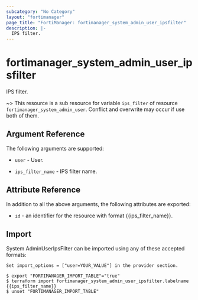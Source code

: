 ```yaml
---
subcategory: "No Category"
layout: "fortimanager"
page_title: "FortiManager: fortimanager_system_admin_user_ipsfilter"
description: |-
  IPS filter.
---
```


# fortimanager_system_admin_user_ipsfilter
IPS filter.

~> This resource is a sub resource for variable `ips_filter` of resource `fortimanager_system_admin_user`. Conflict and overwrite may occur if use both of them.



## Argument Reference


The following arguments are supported:

* `user` - User.

* `ips_filter_name` - IPS filter name.


## Attribute Reference

In addition to all the above arguments, the following attributes are exported:
* `id` - an identifier for the resource with format {{ips_filter_name}}.

## Import

System AdminUserIpsFilter can be imported using any of these accepted formats:
```
Set import_options = ["user=YOUR_VALUE"] in the provider section.

$ export "FORTIMANAGER_IMPORT_TABLE"="true"
$ terraform import fortimanager_system_admin_user_ipsfilter.labelname {{ips_filter_name}}
$ unset "FORTIMANAGER_IMPORT_TABLE"
```


